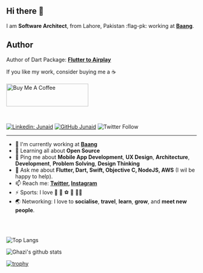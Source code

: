 
## Hi there 👋

I am **Software Architect**, from Lahore, Pakistan :flag-pk: working at **[Baang](https://baang.it)**.

## Author 
Author of Dart Package: **[Flutter to Airplay](https://pub.dev/packages/flutter_to_airplay)**

If you like my work, consider buying me a :coffee:<br>
<br><a href="https://www.buymeacoffee.com/junaidR" target="_blank"><img src="https://cdn.buymeacoffee.com/buttons/v2/default-yellow.png" alt="Buy Me A Coffee" style="height: 60px !important;width: 217px !important;" ></a>

<br>

[![Linkedin: Junaid](https://img.shields.io/badge/-Junaid-blue?style=flat-square&logo=Linkedin&logoColor=white&link=https://www.linkedin.com/in/junaidrehmat/)](https://www.linkedin.com/in/junaidrehmat/)
[![GitHub Junaid](https://img.shields.io/github/followers/MrJai?label=follow&style=social)](https://github.com/MrJai)
![Twitter Follow](https://img.shields.io/twitter/follow/rana_jai?style=social)

---

- 🏢 I'm currently working at **[Baang](https://baang.it)**
- 🌱 Learning all about **Open Source**
- 💬 Ping me about **Mobile App Development**, **UX Design**, **Architecture**, **Development**, **Problem Solving**, **Design Thinking**
- 💬 Ask me about **Flutter, Dart, Swift, Objective C, NodeJS, AWS** (I wil be happy to help).
- 📫 Reach me: **[Twitter](https://twitter.com/rana_jai), [Instagram](https://instagram.com/junaid115)**
- ⚡️ Sports: I love :cricket_game: :rugby_football: :soccer: :tennis: :biking_man:
- :earth_asia: Networking: I love to **socialise**, **travel**, **learn**, **grow**, and **meet new people**.

<br>
<br>

![Top Langs](https://github-readme-stats.vercel.app/api/top-langs/?username=MrJai&layout=compact&theme=light&hide_border=true)

![Ghazi's github stats](https://github-readme-stats.vercel.app/api?username=MrJai&show_icons=true&hide_border=true&theme=light)

[![trophy](https://github-profile-trophy.vercel.app/?username=MrJai)](https://github.com/MrJai/github-profile-trophy)


<!-- ![Metrics](https://github.com/mrjai/mrjai/blob/main/github-metrics.svg) -->
